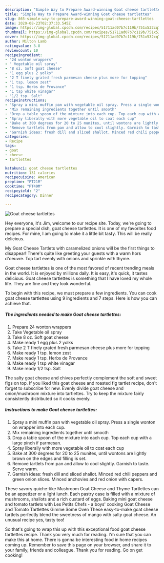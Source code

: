 ```yaml
---
description: "Simple Way to Prepare Award-winning Goat cheese tartlettes"
title: "Simple Way to Prepare Award-winning Goat cheese tartlettes"
slug: 865-simple-way-to-prepare-award-winning-goat-cheese-tartlettes
date: 2020-08-23T02:37:33.545Z
image: https://img-global.cpcdn.com/recipes/51711ad07b7c119b/751x532cq70/goat-cheese-tartlettes-recipe-main-photo.jpg
thumbnail: https://img-global.cpcdn.com/recipes/51711ad07b7c119b/751x532cq70/goat-cheese-tartlettes-recipe-main-photo.jpg
cover: https://img-global.cpcdn.com/recipes/51711ad07b7c119b/751x532cq70/goat-cheese-tartlettes-recipe-main-photo.jpg
author: Milton Lamb
ratingvalue: 3.8
reviewcount: 10
recipeingredient:
- "24 wonton wrappers"
- " Vegetable oil spray"
- "8 oz. Soft goat cheese"
- "1 egg plus 2 yolks"
- "2 T finely grated fresh parmesan cheese plus more for topping"
- "1 tsp. lemon zest"
- "1 tsp. Herbs de Provance"
- "1 tsp white vinagar"
- "1/2 tsp. Salt"
recipeinstructions:
- "Spray a mini muffin pan with vegetable oil spray. Press a single wonton on wrapper into each cup."
- "Mix remaining ingredients together until smooth"
- "Drop a table spoon of the mixture into each cup. Top each cup with a large pinch if parmesan."
- "Spray liberally with more vegetable oil to coat each cup"
- "Bake at 300 degrees for 20 to 25 munites, until wontons are lightly brown on the edges and filling is set."
- "Remove tartlets from pan and allow to cool slightly. Garnish to taste. Serve warm."
- "Garnish ideas: fresh dill and sliced shallot. Minced red chili peppers and green onion slices. Minced anchovies and red onion with capers."
categories:
- Recipe
tags:
- goat
- cheese
- tartlettes

katakunci: goat cheese tartlettes 
nutrition: 131 calories
recipecuisine: American
preptime: "PT21M"
cooktime: "PT49M"
recipeyield: "2"
recipecategory: Dinner

---
```



![Goat cheese tartlettes](https://img-global.cpcdn.com/recipes/51711ad07b7c119b/751x532cq70/goat-cheese-tartlettes-recipe-main-photo.jpg)

Hey everyone, it's Jim, welcome to our recipe site. Today, we're going to prepare a special dish, goat cheese tartlettes. It is one of my favorites food recipes. For mine, I am going to make it a little bit tasty. This will be really delicious.

My Goat Cheese Tartlets with caramelized onions will be the first things to disappear! There&#39;s quite like greeting your guests with a warm hors d&#39;oeuvre. Top tart evenly with onions and sprinkle with thyme.

Goat cheese tartlettes is one of the most favored of recent trending meals in the world. It is enjoyed by millions daily. It is easy, it's quick, it tastes delicious. Goat cheese tartlettes is something that I have loved my whole life. They are fine and they look wonderful.


To begin with this recipe, we must prepare a few ingredients. You can cook goat cheese tartlettes using 9 ingredients and 7 steps. Here is how you can achieve that.

<!--inarticleads1-->

##### The ingredients needed to make Goat cheese tartlettes:

1. Prepare 24 wonton wrappers
1. Take  Vegetable oil spray
1. Take 8 oz. Soft goat cheese
1. Make ready 1 egg plus 2 yolks
1. Take 2 T finely grated fresh parmesan cheese plus more for topping
1. Make ready 1 tsp. lemon zest
1. Make ready 1 tsp. Herbs de Provance
1. Make ready 1 tsp white vinagar
1. Make ready 1/2 tsp. Salt


The salty goat cheese and chives perfectly complement the soft and sweet figs on top. If you liked this goat cheese and roasted fig tartlet recipe, don&#39;t forget to subscribe for new. Evenly divide goat cheese and onion/mushroom mixture into tartlettes. Try to keep the mixture fairly consistently distributed so it cooks evenly. 

<!--inarticleads2-->

##### Instructions to make Goat cheese tartlettes:

1. Spray a mini muffin pan with vegetable oil spray. Press a single wonton on wrapper into each cup.
1. Mix remaining ingredients together until smooth
1. Drop a table spoon of the mixture into each cup. Top each cup with a large pinch if parmesan.
1. Spray liberally with more vegetable oil to coat each cup
1. Bake at 300 degrees for 20 to 25 munites, until wontons are lightly brown on the edges and filling is set.
1. Remove tartlets from pan and allow to cool slightly. Garnish to taste. Serve warm.
1. Garnish ideas: fresh dill and sliced shallot. Minced red chili peppers and green onion slices. Minced anchovies and red onion with capers.


These savory quiche-like Mushroom Goat Cheese and Thyme Tartlettes can be an appetizer or a light lunch. Each pastry case is filled with a mixture of mushrooms, shallots and a rich custard of eggs. Baking mini goat cheese and tomato tartlets with Les Petits Chefs - a boys&#39; cooking Goat Cheese and Tomato Tartlettes Gimme Some Oven These easy-to-make goat cheese tartlets perfectly blend the sweetness of mango with salty goat cheese. An unusual recipe yes, tasty too! 

So that's going to wrap this up with this exceptional food goat cheese tartlettes recipe. Thank you very much for reading. I'm sure that you can make this at home. There is gonna be interesting food in home recipes coming up. Remember to save this page on your browser, and share it to your family, friends and colleague. Thank you for reading. Go on get cooking!

